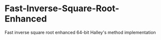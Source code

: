 # Fast-Inverse-Square-Root-Enhanced
Fast inverse square root enhanced 64-bit Halley's method implementation
